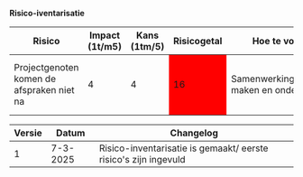 **Risico-iventarisatie**
<table>
<colgroup>
<col style="width: 26%"/>
<col style="width: 13%"/>
<col style="width: 11%"/>
<col style="width: 27%"/>
<col style="width: 21%"/>
</colgroup>
<thead>
<tr class="header">
<th><strong>Risico</strong</th>
<th><strong>Impact (1t/m5)</strong></th>
<th><strong>Kans (1tm/5)</strong></th>
<th><strong>Risicogetal</strong></th>
<th><strong>Hoe te voorkomen?</strong></th>
<th><strong>Maatregel</strong></th>
<th><strong>Kans (na)</strong></th>
<th><strong>Impact (na)</strong></th>
<th><strong>Risicogetal (na)</strong></th>
<th><strong>Oplossing toegepast</strong></th>
</tr>
</thead>
<tbody>
<tr class="odd">
<td>Projectgenoten komen de afspraken niet na</td>
<td>4</td>
<td>4</td>
<td style="background-color: red">16</td>
<td>Samenwerkingsovereenkomst maken en ondertekenen</td>
<td>Iedereen het samenwerkinsovereenkomst laten tekenen</td>
<td>2</td>
<td>4</td>
<td style="background-color: orange">8</td>
<td>Ja, iedereen heeft het document getekend</td>
</tr>
<tr class="even">
</tr>
<!-- eind tweede colom moet nog ingevuld worden -->
</tbody>
<!-- changelog -->
<table>
<colgroup>
<col style="width: 11%" />
<col style="width: 17%" />
<col style="width: 71%" />
</colgroup>
<thead>
<tr class="header">
<th><strong>Versie</strong></th>
<th><strong>Datum</strong></th>
<th><strong>Changelog</strong></th>
</tr>
</thead>
<tbody>
<tr class="odd">
<td>1</td>
<td>7-3-2025</td>
<td>Risico-inventarisatie is gemaakt/ eerste risico's zijn ingevuld</td>
</tr>
<tr class="even">
</tr>
</tbody>